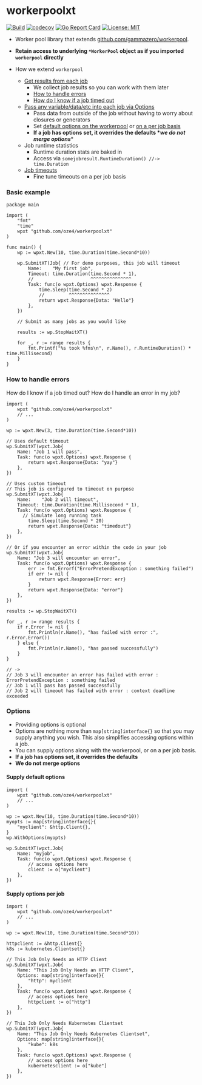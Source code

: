 # workerpoolxt
[![Build](https://github.com/oze4/workerpoolxt/workflows/Build/badge.svg?branch=master)](https://github.com/oze4/workerpoolxt/actions)
[![codecov](https://codecov.io/gh/oze4/workerpoolxt/branch/master/graph/badge.svg)](https://codecov.io/gh/oze4/workerpoolxt)
[![Go Report Card](https://goreportcard.com/badge/github.com/oze4/workerpoolxt)](https://goreportcard.com/report/github.com/oze4/workerpoolxt)
[![License: MIT](https://img.shields.io/badge/License-MIT-blue.svg)](https://github.com/oze4/workerpoolxt/blob/master/LICENSE)

- Worker pool library that extends [github.com/gammazero/workerpool](https://github.com/gammazero/workerpool).

- **Retain access to underlying `*WorkerPool` object as if you imported `workerpool` directly**

- How we extend `workerpool`
  - [Get results from each job](#basic-example)
    - We collect job results so you can work with them later
    - [How to handle errors](#how-to-handle-errors)
    - [How do I know if a job timed out](#how-to-handle-errors)
  - [Pass any variable/data/etc into each job via Options](#options)
    - Pass data from outside of the job without having to worry about closures or generators
    - Set [default options on the workerpool](#supply-default-options) or [on a per job basis](#supply-options-per-job)
    - **If a job has options set, it overrides the defaults \**we do not merge options***\*
  - Job runtime statistics
    - Runtime duration stats are baked in
    - Access via `somejobresult.RuntimeDuration() //-> time.Duration`
  - [Job timeouts](#basic-example)
    - Fine tune timeouts on a per job basis

### Basic example

```golang
package main

import (
	"fmt"
	"time"
	wpxt "github.com/oze4/workerpoolxt"
)

func main() {
	wp := wpxt.New(10, time.Duration(time.Second*10))

	wp.SubmitXT(Job{ // For demo purposes, this job will timeout
		Name:    "My first job",
		Timeout: time.Duration(time.Second * 1),
		//                     ^^^^^^^^^^^^^^^
		Task: func(o wpxt.Options) wpxt.Response {
			time.Sleep(time.Second * 2)
			//         ^^^^^^^^^^^^^^^
			return wpxt.Response{Data: "Hello"}
		},
	})

	// Submit as many jobs as you would like

	results := wp.StopWaitXT()

	for _, r := range results {
		fmt.Printf("%s took %fms\n", r.Name(), r.RuntimeDuration() * time.Millisecond)
	}
}
```

### How to handle errors

How do I know if a job timed out? How do I handle an error in my job?

```golang
import (
	wpxt "github.com/oze4/workerpoolxt"
	// ...
)

wp := wpxt.New(3, time.Duration(time.Second*10))

// Uses default timeout
wp.SubmitXT(wpxt.Job{ 
	Name: "Job 1 will pass",
	Task: func(o wpxt.Options) wpxt.Response {
		return wpxt.Response{Data: "yay"}
	},
})

// Uses custom timeout
// This job is configured to timeout on purpose
wp.SubmitXT(wpxt.Job{ 
	Name:    "Job 2 will timeout",
	Timeout: time.Duration(time.Millisecond * 1),
	Task: func(o wpxt.Options) wpxt.Response {
	  // Simulate long running task
		time.Sleep(time.Second * 20) 
		return wpxt.Response{Data: "timedout"}
	},
})

// Or if you encounter an error within the code in your job
wp.SubmitXT(wpxt.Job{ 
	Name: "Job 3 will encounter an error",
	Task: func(o wpxt.Options) wpxt.Response {
		err := fmt.Errorf("ErrorPretendException : something failed")
		if err != nil {
			return wpxt.Response{Error: err}
		}
		return wpxt.Response{Data: "error"}
	},
})

results := wp.StopWaitXT()

for _, r := range results {
	if r.Error != nil {
		fmt.Println(r.Name(), "has failed with error :", r.Error.Error())
	} else {
		fmt.Println(r.Name(), "has passed successfully")
	}
}

// ->
// Job 3 will encounter an error has failed with error : ErrorPretendException : something failed
// Job 1 will pass has passed successfully
// Job 2 will timeout has failed with error : context deadline exceeded
```

### Options

 - Providing options is optional
 - Options are nothing more than `map[string]interface{}` so that you may supply anything you wish. This also simplifies accessing options within a job.
 - You can supply options along with the workerpool, or on a per job basis. 
 - **If a job has options set, it overrides the defaults**
 - **We do not merge options**

#### Supply default options

```golang
import (
    wpxt "github.com/oze4/workerpoolxt"
    // ...
)

wp := wpxt.New(10, time.Duration(time.Second*10))
myopts := map[string]interface{}{
    "myclient": &http.Client{},
}
wp.WithOptions(myopts)

wp.SubmitXT(wpxt.Job{
    Name: "myjob",
    Task: func(o wpxt.Options) wpxt.Response {
        // access options here
        client := o["myclient"]
    }, 
})
```

#### Supply options per job

```golang
import (
    wpxt "github.com/oze4/workerpoolxt"
    // ...
)

wp := wpxt.New(10, time.Duration(time.Second*10))

httpclient := &http.Client{}
k8s := kubernetes.Clientset{}

// This Job Only Needs an HTTP Client
wp.SubmitXT(wpxt.Job{
    Name: "This Job Only Needs an HTTP Client",
    Options: map[string]interface{}{
        "http": myclient 
    },
    Task: func(o wpxt.Options) wpxt.Response {
        // access options here
        httpclient := o["http"]
    }, 
})

// This Job Only Needs Kubernetes Clientset
wp.SubmitXT(wpxt.Job{
    Name: "This Job Only Needs Kubernetes Clientset",
    Options: map[string]interface{}{
        "kube": k8s 
    },
    Task: func(o wpxt.Options) wpxt.Response {
        // access options here
        kubernetesclient := o["kube"]
    }, 
})
```
